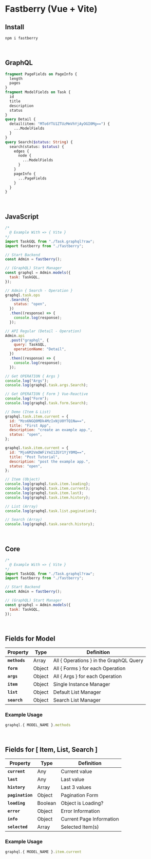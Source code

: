 # Fastberry (**Vue** + Vite)

## Install

```sh
npm i fastberry
```

<br>

## GraphQL

```graphql
fragment PageFields on PageInfo {
  length
  pages
}
fragment ModelFields on Task {
  id
  title
  description
  status
}
query Detail {
  detail(item: "MTo6YTU1ZTUzMmVhYjAyOGI0Mg==") {
    ...ModelFields
  }
}
query Search($status: String) {
  search(status: $status) {
    edges {
      node {
        ...ModelFields
      }
    }
    pageInfo {
      ...PageFields
    }
  }
}
```

<br>

## JavaScript

```js
/*
  @ Example With => { Vite }
*/
import TaskGQL from "./Task.graphql?raw";
import fastberry from "./fastberry";

// Start Backend
const Admin = fastberry();

// (GraphQL) Start Manager
const graphql = Admin.models({
  task: TaskGQL,
});

// Admin { Search - Operation }
graphql.task.ops
  .Search({
    status: "open",
  })
  .then((response) => {
    console.log(response);
  });

// API Regular (Detail - Operation)
Admin.api
  .post("graphql", {
    query: TaskGQL,
    operationName: "Detail",
  })
  .then((response) => {
    console.log(response);
  });

// Get OPERATION { Args }
console.log("Args");
console.log(graphql.task.args.Search);

// Get OPERATION { Form } Vue-Reactive
console.log("Form");
console.log(graphql.task.form.Search);

// Demo (Item & List)
graphql.task.item.current = {
  id: "Mzo6NGQ0MDk4MzIxNjU0YTQ1Nw==",
  title: "First App",
  description: "create an example app.",
  status: "open",
};

graphql.task.item.current = {
  id: "Mjo6M2VmOWFiYmI1ZGY1YjY0MQ==",
  title: "Post Tutorial",
  description: "post the example app.",
  status: "open",
};

// Item (Object)
console.log(graphql.task.item.loading);
console.log(graphql.task.item.current);
console.log(graphql.task.item.last);
console.log(graphql.task.item.history);

// List (Array)
console.log(graphql.task.list.pagination);

// Search (Array)
console.log(graphql.task.search.history);
```

<br>

## Core

```js
/*
  @ Example With => { Vite }
*/
import TaskGQL from "./Task.graphql?raw";
import fastberry from "./fastberry";

// Start Backend
const Admin = fastberry();

// (GraphQL) Start Manager
const graphql = Admin.models({
  task: TaskGQL,
});
```

<br>

## Fields for Model

| Property      | Type   | Definition                              |
| ------------- | ------ | --------------------------------------- |
| **`methods`** | Array  | All { Operations } in the GraphQL Query |
| **`form`**    | Object | All { Forms } for each Operation        |
| **`args`**    | Object | All { Args } for each Operation         |
| **`item`**    | Object | Single Instance Manager                 |
| **`list`**    | Object | Default List Manager                    |
| **`search`**  | Object | Search List Manager                     |

### Example Usage

```js
graphql.{ MODEL_NAME }.methods
```

<br>

## Fields for [ Item, List, Search ]

| Property         | Type    | Definition               |
| ---------------- | ------- | ------------------------ |
| **`current`**    | Any     | Current value            |
| **`last`**       | Any     | Last value               |
| **`history`**    | Array   | Last 3 values            |
| **`pagination`** | Object  | Pagination Form          |
| **`loading`**    | Boolean | Object is Loading?       |
| **`error`**      | Object  | Error Information        |
| **`info`**       | Object  | Current Page Information |
| **`selected`**   | Array   | Selected Item(s)         |

### Example Usage

```js
graphql.{ MODEL_NAME }.item.current
```
